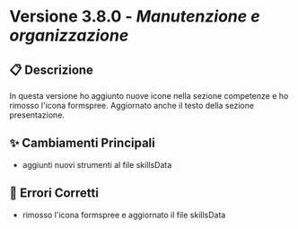# Versione 3.8.0 - _Manutenzione e organizzazione_

## 📋 Descrizione

In questa versione ho aggiunto nuove icone nella sezione competenze e ho rimosso l'icona formspree. Aggiornato anche il testo della sezione presentazione.

## ✨ Cambiamenti Principali

- aggiunti nuovi strumenti al file skillsData

## 🐛 Errori Corretti

- rimosso l'icona formspree e aggiornato il file skillsData

